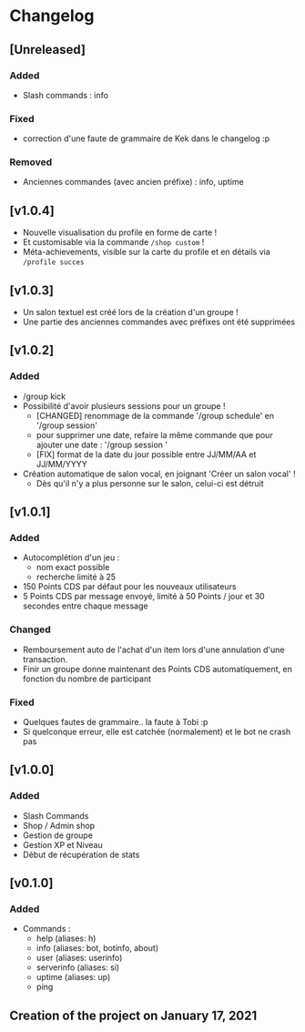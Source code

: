 # Changelog

## [Unreleased]
### Added
- Slash commands : info

### Fixed
- correction d'une faute de grammaire de Kek dans le changelog :p

### Removed
- Anciennes commandes (avec ancien préfixe) : info, uptime

## [v1.0.4]
- Nouvelle visualisation du profile en forme de carte !
- Et customisable via la commande `/shop custom` ! 
- Méta-achievements, visible sur la carte du profile et en détails via `/profile succes`

## [v1.0.3]
- Un salon textuel est créé lors de la création d'un groupe !
- Une partie des anciennes commandes avec préfixes ont été supprimées

## [v1.0.2]
### Added
- /group kick <user>
- Possibilité d'avoir plusieurs sessions pour un groupe !
    - [CHANGED] renommage de la commande '/group schedule' en '/group session'
    - pour supprimer une date, refaire la même commande que pour ajouter une date : '/group session <groupe> <jour> <heure>'
    - [FIX] format de la date du jour possible entre JJ/MM/AA et JJ/MM/YYYY
- Création automatique de salon vocal, en joignant 'Créer un salon vocal' !
    - Dès qu'il n'y a plus personne sur le salon, celui-ci est détruit

## [v1.0.1]
### Added
- Autocomplétion d'un jeu : 
    - nom exact possible
    - recherche limité à 25
- 150 Points CDS par défaut pour les nouveaux utilisateurs
- 5 Points CDS par message envoyé, limité à 50 Points / jour et 30 secondes entre chaque message

### Changed
- Remboursement auto de l'achat d'un item lors d'une annulation d'une transaction.
- Finir un groupe donne maintenant des Points CDS automatiquement, en fonction du nombre de participant

### Fixed
- Quelques fautes de grammaire.. la faute à Tobi :p
- Si quelconque erreur, elle est catchée (normalement) et le bot ne crash pas

## [v1.0.0]
### Added
- Slash Commands
- Shop / Admin shop
- Gestion de groupe
- Gestion XP et Niveau
- Début de récupération de stats

## [v0.1.0]
### Added
- Commands :
    - help (aliases: h)
    - info (aliases: bot, botinfo, about)
    - user (aliases: userinfo)
    - serverinfo (aliases: si)
    - uptime (aliases: up)
    - ping
## Creation of the project on January 17, 2021
